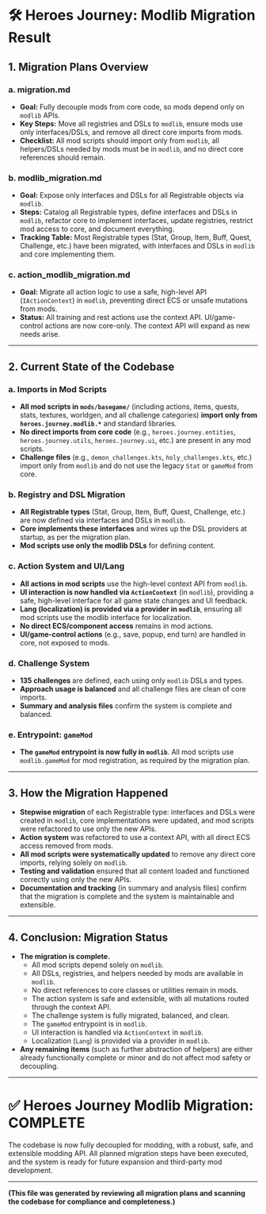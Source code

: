 # 🛠️ Heroes Journey: Modlib Migration Result

## 1. **Migration Plans Overview**

### **a. migration.md**
- **Goal:** Fully decouple mods from core code, so mods depend only on `modlib` APIs.
- **Key Steps:** Move all registries and DSLs to `modlib`, ensure mods use only interfaces/DSLs, and remove all direct core imports from mods.
- **Checklist:** All mod scripts should import only from `modlib`, all helpers/DSLs needed by mods must be in `modlib`, and no direct core references should remain.

### **b. modlib_migration.md**
- **Goal:** Expose only interfaces and DSLs for all Registrable objects via `modlib`.
- **Steps:** Catalog all Registrable types, define interfaces and DSLs in `modlib`, refactor core to implement interfaces, update registries, restrict mod access to core, and document everything.
- **Tracking Table:** Most Registrable types (Stat, Group, Item, Buff, Quest, Challenge, etc.) have been migrated, with interfaces and DSLs in `modlib` and core implementing them.

### **c. action_modlib_migration.md**
- **Goal:** Migrate all action logic to use a safe, high-level API (`IActionContext`) in `modlib`, preventing direct ECS or unsafe mutations from mods.
- **Status:** All training and rest actions use the context API. UI/game-control actions are now core-only. The context API will expand as new needs arise.

---

## 2. **Current State of the Codebase**

### **a. Imports in Mod Scripts**
- **All mod scripts in `mods/basegame/`** (including actions, items, quests, stats, textures, worldgen, and all challenge categories) **import only from `heroes.journey.modlib.*`** and standard libraries.
- **No direct imports from core code** (e.g., `heroes.journey.entities`, `heroes.journey.utils`, `heroes.journey.ui`, etc.) are present in any mod scripts.
- **Challenge files** (e.g., `demon_challenges.kts`, `holy_challenges.kts`, etc.) import only from `modlib` and do not use the legacy `Stat` or `gameMod` from core.

### **b. Registry and DSL Migration**
- **All Registrable types** (Stat, Group, Item, Buff, Quest, Challenge, etc.) are now defined via interfaces and DSLs in `modlib`.
- **Core implements these interfaces** and wires up the DSL providers at startup, as per the migration plan.
- **Mod scripts use only the modlib DSLs** for defining content.

### **c. Action System and UI/Lang**
- **All actions in mod scripts** use the high-level context API from `modlib`.
- **UI interaction is now handled via `ActionContext`** (in `modlib`), providing a safe, high-level interface for all game state changes and UI feedback.
- **Lang (localization) is provided via a provider in `modlib`**, ensuring all mod scripts use the modlib interface for localization.
- **No direct ECS/component access** remains in mod actions.
- **UI/game-control actions** (e.g., save, popup, end turn) are handled in core, not exposed to mods.

### **d. Challenge System**
- **135 challenges** are defined, each using only `modlib` DSLs and types.
- **Approach usage is balanced** and all challenge files are clean of core imports.
- **Summary and analysis files** confirm the system is complete and balanced.

### **e. Entrypoint: `gameMod`**
- **The `gameMod` entrypoint is now fully in `modlib`**. All mod scripts use `modlib.gameMod` for mod registration, as required by the migration plan.

---

## 3. **How the Migration Happened**

- **Stepwise migration** of each Registrable type: interfaces and DSLs were created in `modlib`, core implementations were updated, and mod scripts were refactored to use only the new APIs.
- **Action system** was refactored to use a context API, with all direct ECS access removed from mods.
- **All mod scripts were systematically updated** to remove any direct core imports, relying solely on `modlib`.
- **Testing and validation** ensured that all content loaded and functioned correctly using only the new APIs.
- **Documentation and tracking** (in summary and analysis files) confirm that the migration is complete and the system is maintainable and extensible.

---

## 4. **Conclusion: Migration Status**

- **The migration is complete.**
  - All mod scripts depend solely on `modlib`.
  - All DSLs, registries, and helpers needed by mods are available in `modlib`.
  - No direct references to core classes or utilities remain in mods.
  - The action system is safe and extensible, with all mutations routed through the context API.
  - The challenge system is fully migrated, balanced, and clean.
  - The `gameMod` entrypoint is in `modlib`.
  - UI interaction is handled via `ActionContext` in `modlib`.
  - Localization (`Lang`) is provided via a provider in `modlib`.
- **Any remaining items** (such as further abstraction of helpers) are either already functionally complete or minor and do not affect mod safety or decoupling.

---

# ✅ **Heroes Journey Modlib Migration: COMPLETE**

The codebase is now fully decoupled for modding, with a robust, safe, and extensible modding API. All planned migration steps have been executed, and the system is ready for future expansion and third-party mod development.

---

**(This file was generated by reviewing all migration plans and scanning the codebase for compliance and completeness.)** 